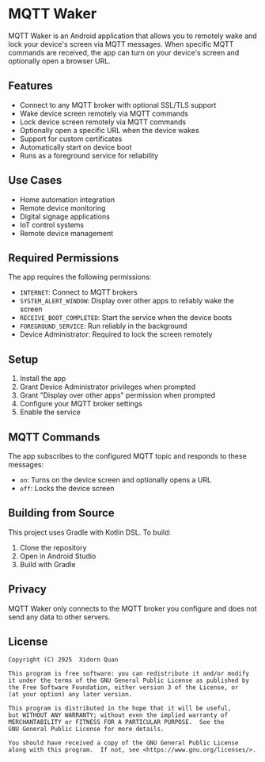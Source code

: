 # MQTT Waker

MQTT Waker is an Android application that allows you to remotely wake and lock your device's screen via MQTT messages. When specific MQTT commands are received, the app can turn on your device's screen and optionally open a browser URL.

## Features

- Connect to any MQTT broker with optional SSL/TLS support
- Wake device screen remotely via MQTT commands
- Lock device screen remotely via MQTT commands
- Optionally open a specific URL when the device wakes
- Support for custom certificates
- Automatically start on device boot
- Runs as a foreground service for reliability

## Use Cases

- Home automation integration
- Remote device monitoring
- Digital signage applications
- IoT control systems
- Remote device management

## Required Permissions

The app requires the following permissions:

- `INTERNET`: Connect to MQTT brokers
- `SYSTEM_ALERT_WINDOW`: Display over other apps to reliably wake the screen
- `RECEIVE_BOOT_COMPLETED`: Start the service when the device boots
- `FOREGROUND_SERVICE`: Run reliably in the background
- Device Administrator: Required to lock the screen remotely

## Setup

1. Install the app
2. Grant Device Administrator privileges when prompted
3. Grant "Display over other apps" permission when prompted
4. Configure your MQTT broker settings
5. Enable the service

## MQTT Commands

The app subscribes to the configured MQTT topic and responds to these messages:
- `on`: Turns on the device screen and optionally opens a URL
- `off`: Locks the device screen

## Building from Source

This project uses Gradle with Kotlin DSL. To build:

1. Clone the repository
2. Open in Android Studio
3. Build with Gradle

## Privacy

MQTT Waker only connects to the MQTT broker you configure and does not send any data to other servers.

## License

```
Copyright (C) 2025  Xidorn Quan

This program is free software: you can redistribute it and/or modify
it under the terms of the GNU General Public License as published by
the Free Software Foundation, either version 3 of the License, or
(at your option) any later version.

This program is distributed in the hope that it will be useful,
but WITHOUT ANY WARRANTY; without even the implied warranty of
MERCHANTABILITY or FITNESS FOR A PARTICULAR PURPOSE.  See the
GNU General Public License for more details.

You should have received a copy of the GNU General Public License
along with this program.  If not, see <https://www.gnu.org/licenses/>.
```
